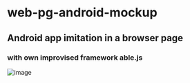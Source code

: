 # web-pg-android-mockup

## Android app imitation in a browser page

### with own improvised framework able.js

![image](https://github.com/user-attachments/assets/4f9e4277-d3a3-4097-8cb3-a18e760c5e6d)
